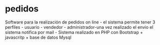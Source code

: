# pedidos
 Software para la realización de pedidos on line - el sistema permite tener 3 perfiles - usuario - vendedor - administrador-una vez realizado el envio el sistema notifica por mail - 
 Sistema realizado en PHP con Bootstrap + javascritp + base de datos Mysql
